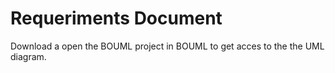 # Requeriments Document

Download a open the BOUML project in BOUML to get acces to the the UML diagram.
